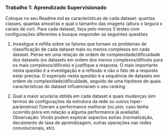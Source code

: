 ### Trabalho 1: Aprendizado Supervisionado

Coloque no seu Readme.md as características de cada dataset: quantas classes, quantas amostras
e qual o tamanho das imagens (altura x largura x canais de cor). Para cada dataset, faça pelo menos
5 testes com configurações diferentes e busque responder as seguintes questões

1. Investigue e reflita sobre os fatores que tornam os problemas de classificação de cada
   dataset mais ou menos complexos em cada dataset. Pense em uma relação de ordem de
   complexidade/dificuldade dos datasets (os datasets em ordem dos menos complexos/difíceis para os
   mais complexos/difíceis) e justifique a resposta. O mais importante nesta questão é a investigação e
   a reflexão e não o fato de a resposta estar precisa. O esperado nesta questão é a sequência de
   datasets em ordem de complexidade/dificuldade, seguido de uma hipótese de quais características
   do dataset influenciaram o seu ranking.





2. Qual a maior acurácia obtida em cada dataset e quais mudanças (em termos de
   configurações da estrutura da rede ou outros hiper-parâmetros) fizeram a performance melhorar (ou
   pior, caso tenha ocorrido piora em relação a alguma performance já avaliada).
   Observação: Vocês podem explorar aspectos extras (normalização, decaimento de taxa de
   aprendizagem, outras operações nas redes convolucionais, etc).
 
